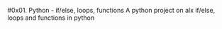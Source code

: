 #0x01. Python - if/else, loops, functions
A python project on alx if/else, loops and functions in python

